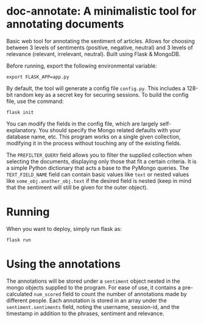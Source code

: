 # doc-annotate: A minimalistic tool for annotating documents
Basic web tool for annotating the sentiment of articles. Allows for choosing between 3 levels of sentiments (positive, negative, neutral) and 3 levels of relevance (relevant, irrelevant, neutral). Built using Flask & MongoDB.

Before running, export the following environmental variable:
```
export FLASK_APP=app.py
```
By default, the tool will generate a config file `config.py`. This includes a 128-bit random key as a secret key for securing sessions. To build the config file, use the command:
```
flask init
```
You can modify the fields in the config file, which are largely self-explanatory. You should specify the Mongo related defaults with your database name, etc. This program works on a single given collection, modifying it in the process without touching any of the existing fields.

The `PREFILTER_QUERY` field allows you to filter the supplied collection when selecting the documents, displaying only those that fit a certain criteria. It is a simple Python dictionary that acts a base to the PyMongo queries. The `TEXT_FIELD_NAME` field can contain basic values like `text` or nested values like `some_obj.another_obj.text` if the desired field is nested (keep in mind that the sentiment will still be given for the outer object).

# Running
When you want to deploy, simply run flask as:
```
flask run
```
# Using the annotations
The annotations will be stored under a `sentiment` object nested in the mongo objects supplied to the program. For ease of use, it contains a pre-calculated `num_scored` field to count the number of annotations made by different people. Each annotation is stored in an array under the `sentiment.sentiments` field, noting the username, session-id, and the timestamp in addition to the phrases, sentiment and relevance.
